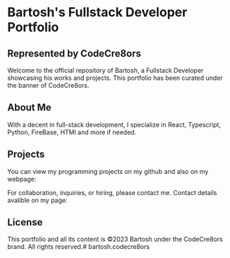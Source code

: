 # Bartosh's Fullstack Developer Portfolio
## Represented by CodeCre8ors

Welcome to the official repository of Bartosh, a Fullstack Developer showcasing his works and projects. This portfolio has been curated under the banner of CodeCre8ors.

## About Me
With a decent in full-stack development, I specialize in React, Typescript, Python, FireBase, HTMl and more if needed.

## Projects
You can view my programming projects on my github and also on my webpage: 

For collaboration, inquiries, or hiring, please contact me. Contact details avalible on my page: 

## License
This portfolio and all its content is ©2023 Bartosh under the CodeCre8ors brand. All rights reserved.# bartosh.codecre8ors
